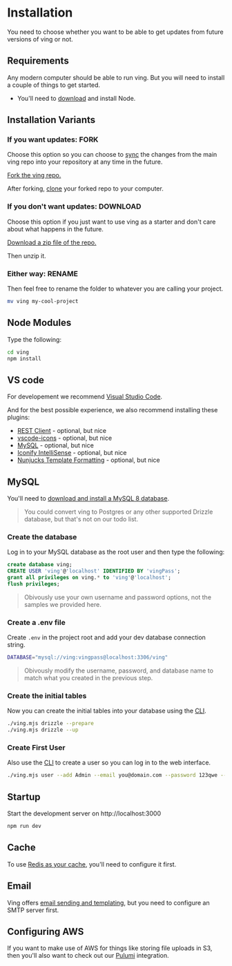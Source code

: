 # Installation

You need to choose whether you want to be able to get updates from future versions of ving or not.

## Requirements

Any modern computer should be able to run ving. But you will need to install a couple of things to get started.

 - You'll need to [download](https://nodejs.org/en) and install Node.

## Installation Variants

### If you want updates: FORK

Choose this option so you can choose to [sync](https://docs.github.com/en/pull-requests/collaborating-with-pull-requests/working-with-forks/syncing-a-fork) the changes from the main ving repo into your repository at any time in the future.


[Fork the ving repo.](https://github.com/plainblack/ving/fork)


After forking, [clone](https://docs.github.com/en/repositories/creating-and-managing-repositories/cloning-a-repository) your forked repo to your computer.


### If you don't want updates: DOWNLOAD

Choose this option if you just want to use ving as a starter and don't care about what happens in the future.

[Download a zip file of the repo.](https://github.com/plainblack/ving/archive/refs/heads/main.zip)

Then unzip it.

### Either way: RENAME

Then feel free to rename the folder to whatever you are calling your project.

```bash
mv ving my-cool-project
```

## Node Modules

Type the following:

```bash
cd ving
npm install
```

## VS code

For developement we recommend [Visual Studio Code](https://code.visualstudio.com/download).

And for the best possible experience, we also recommend installing these plugins:

 - [REST Client](https://marketplace.visualstudio.com/items?itemName=humao.rest-client) - optional, but nice
 - [vscode-icons](https://marketplace.visualstudio.com/items?itemName=vscode-icons-team.vscode-icons) - optional, but nice
 - [MySQL](https://marketplace.visualstudio.com/items?itemName=cweijan.vscode-mysql-client2) - optional, but nice
 - [Iconify IntelliSense](https://marketplace.visualstudio.com/items?itemName=antfu.iconify) - optional, but nice
 - [Nunjucks Template Formatting](https://marketplace.visualstudio.com/items?itemName=eseom.nunjucks-template) - optional, but nice

## MySQL

You'll need to [download and install a MySQL 8 database](https://dev.mysql.com/downloads/mysql/).

> You could convert ving to Postgres or any other supported Drizzle database, but that's not on our todo list.

### Create the database

Log in to your MySQL database as the root user and then type the following:

```sql
create database ving;
CREATE USER 'ving'@'localhost' IDENTIFIED BY 'vingPass';
grant all privileges on ving.* to 'ving'@'localhost';
flush privileges;
```

> Obivously use your own username and password options, not the samples we provided here.

### Create a .env file

Create `.env` in the project root and add your dev database connection string.

```bash
DATABASE="mysql://ving:vingpass@localhost:3306/ving"
```

> Obivously modify the username, password, and database name to match what you created in the previous step.

### Create the initial tables

Now you can create the initial tables into your database using the [CLI](cli.html).

```bash
./ving.mjs drizzle --prepare
./ving.mjs drizzle --up
```

### Create First User

Also use the [CLI](cli.html) to create a user so you can log in to the web interface.

```bash
./ving.mjs user --add Admin --email you@domain.com --password 123qwe --admin
```

## Startup

Start the development server on http://localhost:3000

```bash
npm run dev
```

## Cache
To use [Redis as your cache](cache.html), you'll need to configure it first.

## Email
Ving offers [email sending and templating](email.html), but you need to configure an SMTP server first.

## Configuring AWS
If you want to make use of AWS for things like storing file uploads in S3, then you'll also want to check out our [Pulumi](pulumi.html) integration.

